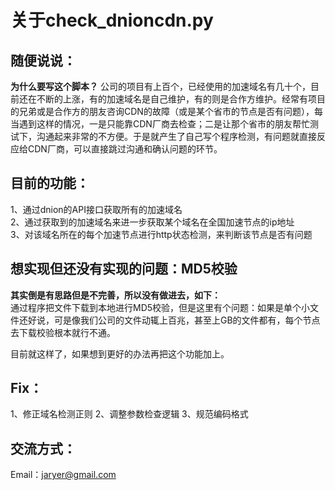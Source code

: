 # 关于check_dnioncdn.py  
## 随便说说：  
**为什么要写这个脚本？**
公司的项目有上百个，已经使用的加速域名有几十个，目前还在不断的上涨，有的加速域名是自己维护，有的则是合作方维护。经常有项目的兄弟或是合作方的朋友咨询CDN的故障（或是某个省市的节点是否有问题），每当遇到这样的情况，一是只能靠CDN厂商去检查；二是让那个省市的朋友帮忙测试下，沟通起来非常的不方便。于是就产生了自己写个程序检测，有问题就直接反应给CDN厂商，可以直接跳过沟通和确认问题的环节。  

## 目前的功能：
1、通过dnion的API接口获取所有的加速域名  
2、通过获取到的加速域名来进一步获取某个域名在全国加速节点的ip地址  
3、对该域名所在的每个加速节点进行http状态检测，来判断该节点是否有问题  

## 想实现但还没有实现的问题：MD5校验
**其实倒是有思路但是不完善，所以没有做进去，如下：**  
通过程序把文件下载到本地进行MD5校验，但是这里有个问题：如果是单个小文件还好说，可是像我们公司的文件动辄上百兆，甚至上GB的文件都有，每个节点去下载校验根本就行不通。  

目前就这样了，如果想到更好的办法再把这个功能加上。  

## Fix：  
1、修正域名检测正则
2、调整参数检查逻辑
3、规范编码格式

## 交流方式：  
Email：jaryer@gmail.com  
